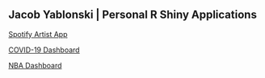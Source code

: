 ## Jacob Yablonski | Personal R Shiny Applications

[Spotify Artist App](https://jyablonski.shinyapps.io/spotify/)

[COVID-19 Dashboard](https://jyablonski.shinyapps.io/covid-19_rshiny/)

[NBA Dashboard]()
